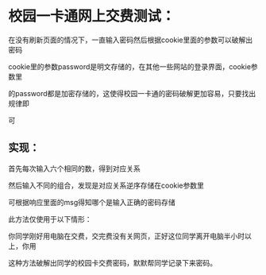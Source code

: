 # 校园一卡通网上交费测试： #

在没有刷新页面的情况下，一直输入密码然后根据cookie里面的参数可以破解出密码

cookie里的参数password是明文存储的，在其他一些网站的登录界面，cookie参数里

的password都是加密存储的，这使得校园一卡通的密码破解更加容易，只要找出规律即

可

## 实现： ##
首先每次输入六个相同的数，得到对应关系

然后输入不同的组合，发现是对应关系逆序存储在cookie参数里

可根据响应里面的msg得知哪个是输入正确的密码存储

此方法仅使用于以下情形：

你同学刚好用电脑在交费，交完费没有关网页，正好这位同学离开电脑半小时以上，你用

这种方法破解出同学的校园卡交费密码，默默帮同学记录下来密码。





